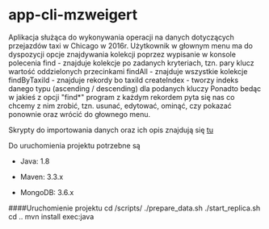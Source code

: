 # app-cli-mzweigert

Aplikacja służąca do wykonywania operacji na danych dotyczących przejazdów taxi w Chicago w 2016r.
Użytkownik w głownym menu ma do dyspozycji opcje znajdywania kolekcji poprzez wypisanie w konsole polecenia
find - znajduje kolekcje po zadanych kryteriach, tzn. pary klucz wartość oddzielonych przecinkami
findAll - znajduje wszystkie kolekcje
findByTaxiId - znajduje rekordy bo taxiId
createIndex - tworzy indeks danego typu (ascending / descending) dla podanych kluczy
Ponadto bedąc w jakieś z opcji "find*" program z każdym rekordem pyta się nas co chcemy z nim zrobić, tzn.
usunać, edytować, ominąć, czy pokazać ponownie oraz wrócić do głownego menu.

Skrypty do importowania danych oraz ich opis znajdują się [tu](https://github.com/nosql/app-cli-mzweigert/tree/master/scripts)

Do uruchomienia projektu potrzebne są

- Java: 1.8

- Maven: 3.3.x

- MongoDB: 3.6.x


####Uruchomienie projektu
cd /scripts/
./prepare_data.sh
./start_replica.sh
cd ..
mvn install exec:java